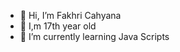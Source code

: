 - 👋 Hi, I’m Fakhri Cahyana
- 👱 I,m 17th year old
- 🌱 I’m currently learning Java Scripts

<!---
Khryeeee/Khryeeee is a ✨ special ✨ repository because its `README.md` (this file) appears on your GitHub profile.
You can click the Preview link to take a look at your changes.
--->
